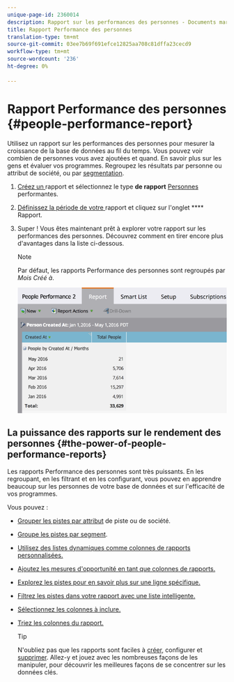 ```yaml
---
unique-page-id: 2360014
description: Rapport sur les performances des personnes - Documents marketing - Documentation du produit
title: Rapport Performance des personnes
translation-type: tm+mt
source-git-commit: 03ee7b69f691efce12825aa708c81dffa23cecd9
workflow-type: tm+mt
source-wordcount: '236'
ht-degree: 0%

---
```



# Rapport Performance des personnes {#people-performance-report}

Utilisez un rapport sur les performances des personnes pour mesurer la croissance de la base de données au fil du temps. Vous pouvez voir combien de personnes vous avez ajoutées et quand. En savoir plus sur les gens et évaluer vos programmes. Regroupez les résultats par personne ou attribut de société, ou par [segmentation](/help/marketo/product-docs/personalization/segmentation-and-snippets/segmentation/create-a-segmentation.md).

1. [Créez un ](/help/marketo/product-docs/reporting/basic-reporting/creating-reports/create-a-report-in-a-program.md) rapport et sélectionnez le type **de rapport** [Personnes ](/help/marketo/product-docs/reporting/basic-reporting/report-types/report-type-overview.md)performantes.

1. [Définissez la période de votre ](/help/marketo/product-docs/reporting/basic-reporting/editing-reports/change-a-report-time-frame.md) rapport et cliquez sur l&#39;onglet  **** Rapport.

1. Super ! Vous êtes maintenant prêt à explorer votre rapport sur les performances des personnes. Découvrez comment en tirer encore plus d&#39;avantages dans la liste ci-dessous.

   >[!NOTE]
   >
   >Par défaut, les rapports Performance des personnes sont regroupés par *Mois Créé à*.

   ![](assets/one.png)

## La puissance des rapports sur le rendement des personnes {#the-power-of-people-performance-reports}

Les rapports Performance des personnes sont très puissants. En les regroupant, en les filtrant et en les configurant, vous pouvez en apprendre beaucoup sur les personnes de votre base de données et sur l&#39;efficacité de vos programmes.

Vous pouvez :

* [Grouper les pistes par attribut](/help/marketo/product-docs/reporting/basic-reporting/report-activity/group-person-reports-by-attribute.md) de piste ou de société.
* [Groupe les pistes par segment](/help/marketo/product-docs/personalization/segmentation-and-snippets/segmentation/group-person-reports-by-segment.md).
* [Utilisez des listes dynamiques comme colonnes de rapports personnalisées.](/help/marketo/product-docs/reporting/basic-reporting/editing-reports/add-custom-columns-to-a-person-report.md)
* [Ajoutez les mesures d&#39;opportunité en tant que colonnes de rapports.](/help/marketo/product-docs/reporting/basic-reporting/editing-reports/add-opportunity-columns-to-a-lead-report.md)
* [Explorez les pistes pour en savoir plus sur une ligne spécifique.](/help/marketo/product-docs/reporting/basic-reporting/report-activity/drill-down-in-a-people-performance-report.md)
* [Filtrez les pistes dans votre rapport avec une liste intelligente.](/help/marketo/product-docs/reporting/basic-reporting/editing-reports/filter-people-in-a-report-with-a-smart-list.md)
* [Sélectionnez les colonnes à inclure.](/help/marketo/product-docs/reporting/basic-reporting/editing-reports/select-report-columns.md)
* [Triez les colonnes du rapport.](/help/marketo/product-docs/reporting/basic-reporting/editing-reports/sort-report-on-columns.md)

   >[!TIP]
   >
   >N&#39;oubliez pas que les rapports sont faciles à [créer](/help/marketo/product-docs/reporting/basic-reporting/creating-reports/create-a-report-in-a-program.md), configurer et [supprimer](/help/marketo/product-docs/reporting/basic-reporting/report-activity/delete-a-report.md). Allez-y et jouez avec les nombreuses façons de les manipuler, pour découvrir les meilleures façons de se concentrer sur les données clés.
